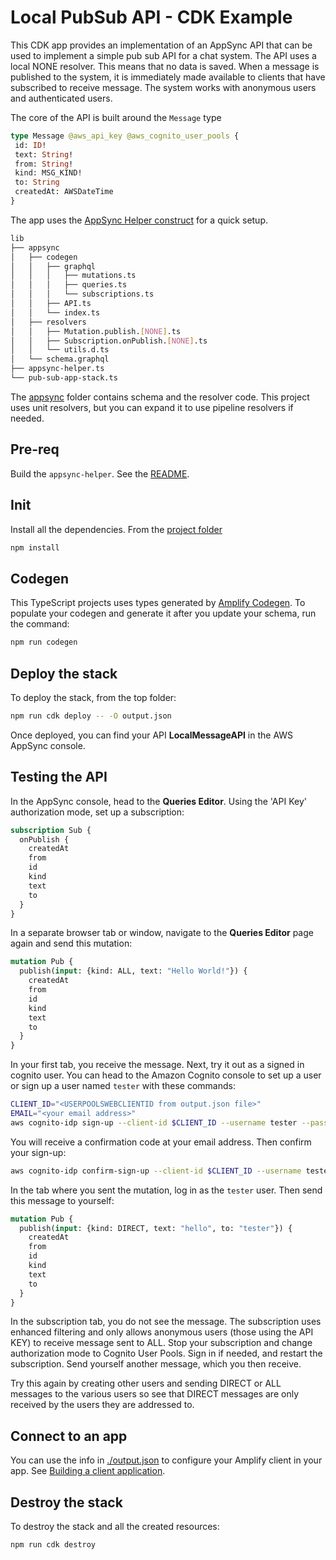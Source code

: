 # Local PubSub API - CDK Example

This CDK app provides an implementation of an AppSync API that can be used to implement a simple pub sub API for a chat system. The API uses a local NONE resolver. This means that no data is saved. When a message is published to the system, it is immediately made available to clients that have subscribed to receive message. The system works with anonymous users and authenticated users.

The core of the API is built around the `Message` type

```graphql
type Message @aws_api_key @aws_cognito_user_pools {
 id: ID!
 text: String!
 from: String!
 kind: MSG_KIND!
 to: String
 createdAt: AWSDateTime
}

```

The app uses the [AppSync Helper construct](../constructs/appsync-helper/) for a quick setup.

```sh
lib
├── appsync
│   ├── codegen
│   │   ├── graphql
│   │   │   ├── mutations.ts
│   │   │   ├── queries.ts
│   │   │   └── subscriptions.ts
│   │   ├── API.ts
│   │   └── index.ts
│   ├── resolvers
│   │   ├── Mutation.publish.[NONE].ts
│   │   ├── Subscription.onPublish.[NONE].ts
│   │   └── utils.d.ts
│   └── schema.graphql
├── appsync-helper.ts
└── pub-sub-app-stack.ts
```

The [appsync](./lib/appsync/) folder contains schema and the resolver code. This project uses unit resolvers, but you can expand it to use pipeline resolvers if needed.

## Pre-req

Build the `appsync-helper`. See the [README](../constructs/appsync-helper/README.md#init).

## Init

Install all the dependencies. From the [project folder](./)

```sh
npm install
```

## Codegen

This TypeScript projects uses types generated by [Amplify Codegen](https://docs.amplify.aws/cli-legacy/graphql-transformer/codegen/). To populate your codegen and generate it after you update your schema, run the command:

```sh
npm run codegen
```

## Deploy the stack

To deploy the stack, from the top folder:

```sh
npm run cdk deploy -- -O output.json
```

Once deployed, you can find your API **LocalMessageAPI** in the AWS AppSync console.

## Testing the API

In the AppSync console, head to the **Queries Editor**. Using the 'API Key' authorization mode, set up a subscription:

```graphql
subscription Sub {
  onPublish {
    createdAt
    from
    id
    kind
    text
    to
  }
}
```

In a separate browser tab or window, navigate to the **Queries Editor** page again and send this mutation:

```graphql
mutation Pub {
  publish(input: {kind: ALL, text: "Hello World!"}) {
    createdAt
    from
    id
    kind
    text
    to
  }
}
```

In your first tab, you receive the message. Next, try it out as a signed in cognito user. You can head to the Amazon Cognito console to set up a user or sign up a user named `tester` with these commands:

```sh
CLIENT_ID="<USERPOOLSWEBCLIENTID from output.json file>"
EMAIL="<your email address>"
aws cognito-idp sign-up --client-id $CLIENT_ID --username tester --password TempPassword1234! --user-attributes Name=email,Value=$EMAIL
```

You will receive a confirmation code at your email address. Then confirm your sign-up:

```sh
aws cognito-idp confirm-sign-up --client-id $CLIENT_ID --username tester --confirmation-code <CODE>
```

In the tab where you sent the mutation, log in as the `tester` user. Then send this message to yourself:

```graphql
mutation Pub {
  publish(input: {kind: DIRECT, text: "hello", to: "tester"}) {
    createdAt
    from
    id
    kind
    text
    to
  }
}
```

In the subscription tab, you do not see the message. The subscription uses enhanced filtering and only allows anonymous users (those using the API KEY) to receive message sent to ALL. Stop your subscription and change authorization mode to Cognito User Pools. Sign in if needed, and restart the subscription. Send yourself another message, which you then receive.

Try this again by creating other users and sending DIRECT or ALL messages to the various users so see that DIRECT messages are only received by the users they are addressed to.

## Connect to an app

You can use the info in [./output.json](./output.json) to configure your Amplify client in your app. See [Building a client application](https://docs.aws.amazon.com/appsync/latest/devguide/building-a-client-app.html).

## Destroy the stack

To destroy the stack and all the created resources:

```sh
npm run cdk destroy
```
